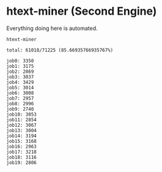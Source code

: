# htext-miner (Second Engine)

Everything doing here is automated.

```
htext-miner

total: 61018/71225 (85.66935766935767%)

job0: 3350
job1: 3175
job2: 2869
job3: 3037
job4: 3429
job5: 3014
job6: 3008
job7: 2957
job8: 2996
job9: 2740
job10: 3053
job11: 2854
job12: 3067
job13: 3004
job14: 3194
job15: 3168
job16: 2963
job17: 3218
job18: 3116
job19: 2806
```